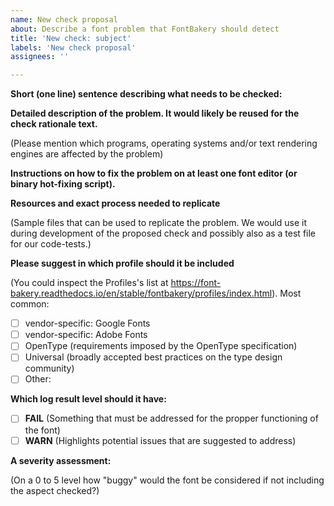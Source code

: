 ```yaml
---
name: New check proposal
about: Describe a font problem that FontBakery should detect
title: 'New check: subject'
labels: 'New check proposal'
assignees: ''

---
```


**Short (one line) sentence describing what needs to be checked:**


**Detailed description of the problem. It would likely be reused for the check rationale text.**

(Please mention which programs, operating systems and/or text rendering engines are affected by the problem)


**Instructions on how to fix the problem on at least one font editor (or binary hot-fixing script).**


**Resources and exact process needed to replicate**

(Sample files that can be used to replicate the problem. We would use it during development of the proposed check and possibly also as a test file for our code-tests.)


**Please suggest in which profile should it be included**

(You could inspect the Profiles's list at https://font-bakery.readthedocs.io/en/stable/fontbakery/profiles/index.html). Most common:

- [ ] vendor-specific: Google Fonts
- [ ] vendor-specific: Adobe Fonts
- [ ] OpenType (requirements imposed by the OpenType specification)
- [ ] Universal (broadly accepted best practices on the type design community)
- [ ] Other:

**Which log result level should it have:**

- [ ] **FAIL** (Something that must be addressed for the propper functioning of the font)
- [ ] **WARN** (Highlights potential issues that are suggested to address)

**A severity assessment:**

(On a 0 to 5 level how "buggy" would the font be considered if not including the aspect checked?)
